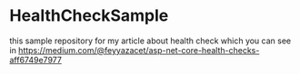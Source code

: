 # HealthCheckSample
this sample repository for my article about health check which you can see in https://medium.com/@feyyazacet/asp-net-core-health-checks-aff6749e7977
